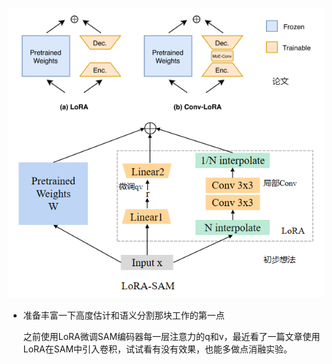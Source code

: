 

![QQ截图20240805175037](./images/8_5.png)

* 准备丰富一下高度估计和语义分割那块工作的第一点

  之前使用LoRA微调SAM编码器每一层注意力的q和v，最近看了一篇文章使用LoRA在SAM中引入卷积，试试看有没有效果，也能多做点消融实验。

